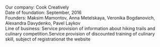 Our company: Cook Creatively<br>
Date of foundation: September, 2016<br>
Founders: Maksim Mamontov, Anna Metelskaya, Veronika Bogdanovich, Alexandra Davydenko, Pavel Laykov<br>
Line of business: Service provision of information about hiking trails and culinary competition.Service provision of discounted training of culinary skill, subject of registrationat the website<br>

